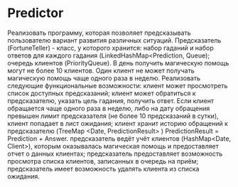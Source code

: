 # Predictor

Реализовать программу, которая позволяет предсказывать пользователю вариант развития различных ситуаций.
Предсказатель (FortuneTeller) - класс, у которого хранится:
набор гаданий и набор ответов для каждого гадания (LinkedHashMap<Prediction, Queue<Answer>);
очередь клиентов (PriorityQueue<Client>). В день получить магическую помощь могут не более 10 клиентов. Один клиент не может получать магическую помощь чаще одного раза в неделю.
Реализовать следующие функциональные возможности:
клиент может просмотреть список доступных предсказаний;
клиент может обратиться к предсказателю, указать цель гадания, получить ответ. Если клиент обращается чаще одного раза в неделю, либо на дату обращения превышен лимит предсказателя (не более 10 предсказаний в сутки), клиент попадает в лист ожидания; 
клиент хранит историю обращений к предсказателю (TreeMap <Date, PredictionResult> ) PredictionResult = Prediction + Answer.
предсказатель ведёт учёт клиентов (HashMap<Date, Client>), которым оказывалась магическая помощь и предоставляет отчет о данных клиентах;
предсказатель предоставляет возможность просмотра списка клиентов, записанных в очередь на приём;
предсказатель имеет возможность удалять клиента из списка ожидания.
